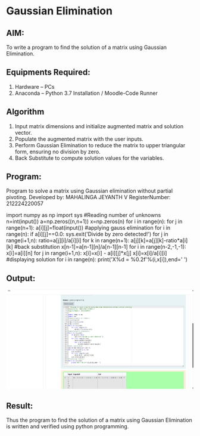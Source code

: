 # Gaussian Elimination

## AIM:
To write a program to find the solution of a matrix using Gaussian Elimination.

## Equipments Required:
1. Hardware – PCs
2. Anaconda – Python 3.7 Installation / Moodle-Code Runner

## Algorithm
1. Input matrix dimensions and initialize augmented matrix and solution vector.
2. Populate the augmented matrix with the user inputs.
3. Perform Gaussian Elimination to reduce the matrix to upper triangular form, ensuring no division by zero.
4. Back Substitute to compute solution values for the variables.

## Program:
Program to solve a matrix using Gaussian elimination without partial pivoting.
Developed by: MAHALINGA JEYANTH V
RegisterNumber: 212224220057

import numpy as np
import sys
#Reading number of unknowns
n=int(input())
a=np.zeros((n,n+1))
x=np.zeros(n)
for i in range(n):
    for j in range(n+1):
        a[i][j]=float(input())
#applying gauss elimination
for i in range(n):
    if a[i][j]==0.0:
        sys.exit('Divide by zero detected!')
    for j in range(i+1,n):
        ratio=a[j][i]/a[i][i]
        for k in range(n+1):
            a[j][k]=a[j][k]-ratio*a[i][k]
#back substitution
x[n-1]=a[n-1][n]/a[n-1][n-1]
for i in range(n-2,-1,-1):
    x[i]=a[i][n]
    for j in range(i+1,n):
        x[i]=x[i] - a[i][j]*x[j]
    x[i]=x[i]/a[i][i]
#displaying solution
for i in range(n):
    print('X%d = %0.2f'%(i,x[i]),end=' ')

## Output:
![alt text](<Screenshot 2025-05-14 234120.png>)


## Result:
Thus the program to find the solution of a matrix using Gaussian Elimination is written and verified using python programming.


